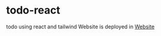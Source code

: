 # todo-react
 todo using react and tailwind
 Website is deployed in <a href="https://todo-react-2021.netlify.app/">Website</a>
